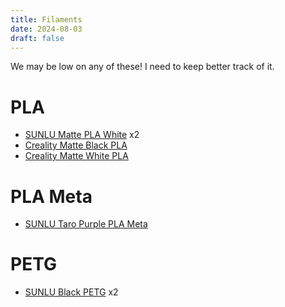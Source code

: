 ```yaml
---
title: Filaments
date: 2024-08-03
draft: false
---
```


We may be low on any of these! I need to keep better track of it.

# PLA

* [SUNLU Matte PLA White](https://www.amazon.ca/gp/product/B0C9Q2BN49) x2
* [Creality Matte Black PLA](https://www.canadacomputers.com/product_info.php?cPath=7086_5862&item_id=230622)
* [Creality Matte White PLA](https://www.canadacomputers.com/product_info.php?cPath=7086_5862&item_id=230621)

# PLA Meta

* [SUNLU Taro Purple PLA Meta](https://www.canadacomputers.com/product_info.php?cPath=5949_5862&item_id=253018&language=en)

# PETG

* [SUNLU Black PETG](https://www.amazon.ca/gp/product/B0B99M3D9B) x2